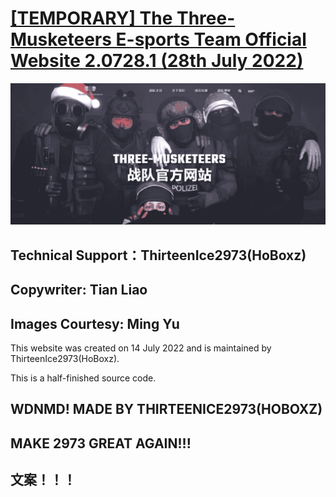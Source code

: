 # [[TEMPORARY] The Three-Musketeers E-sports Team Official Website 2.0728.1 (28th July 2022)](https://hoboxz.github.io/Three-Musketeers/index.html)
![image](img/blog/inner_b1.jpg)
## Technical Support：ThirteenIce2973(HoBoxz) 
## Copywriter: Tian Liao
## Images Courtesy: Ming Yu

  This website was created on 14 July 2022 and is maintained by ThirteenIce2973(HoBoxz).
  
  This is a half-finished source code.

## WDNMD! MADE BY THIRTEENICE2973(HOBOXZ)
## MAKE 2973 GREAT AGAIN!!! 

## 文案！！！
